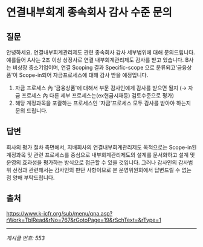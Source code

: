 # 연결내부회계 종속회사 감사 수준 문의

## 질문
안녕하세요.
연결내부회계관리제도 관련 종속회사 감사 세부범위에 대해 문의드립니다.
예를들어
A사는 2조 이상 상장사로 연결 내부회계관리제도 감사를 받고 있습니다.
B사는 비상장 중소기업이며, 연결 Scoping 결과 Specific-scope 으로 분류되고'금융상품'이 Scope-in되어 자금프로세스에 대해 감사 받을 예정입니다.
1. 자금 프로세스 內 '금융상품'에 대해서 부문 감사인에게 감사를 받으면 될지
(→ 자금 프로세스 內 다른 세부 프로세스는(ex현금시재등) 검토수준으로 평가)
2. 해당 계정과목을 포괄하는 프로세스인 '자금'프로세스 모두 감사를 받아야 하는지
문의 드립니다.

## 답변
회사의 평가 절차 측면에서, 지배회사의 연결내부회계관리제도 목적으로는 Scope-in된 계정과목 및 관련 프로세스를 중심으로 내부회계관리제도의 설계를 문서화하고 설계 및 운영의 효과성을 평가하는 방식으로 접근할 수 있을 것입니다.
그러나 감사인의 감사범위 선정과 관련해서는 감사인의 판단 사항이므로 본 운영위원회에서 답변드릴 수 없는 점 양해 부탁드립니다.

## 출처
https://www.k-icfr.org/sub/menu/qna.asp?rWork=TblRead&rNo=767&rGotoPage=19&rSchText=&rType=1

---
*게시글 번호: 553*
